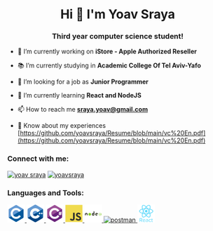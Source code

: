 <h1 align="center">Hi 👋 I'm Yoav Sraya</h1>
<h3 align="center">Third year computer science student!</h3>

- 🔭 I’m currently working on **iStore - Apple Authorized Reseller**

- 📚 I’m currently studying in **Academic College Of Tel Aviv-Yafo**
  
- 🔎 I’m looking for a job as **Junior Programmer**

- 🌱 I’m currently learning **React and NodeJS**

- 📫 How to reach me **sraya.yoav@gmail.com**

- 📄 Know about my experiences [https://github.com/yoavsraya/Resume/blob/main/vc%20En.pdf](https://github.com/yoavsraya/Resume/blob/main/vc%20En.pdf)

<h3 align="left">Connect with me:</h3>
<p align="left">
<a href="https://fb.com/yoav sraya" target="blank"><img align="center" src="https://raw.githubusercontent.com/rahuldkjain/github-profile-readme-generator/master/src/images/icons/Social/facebook.svg" alt="yoav sraya" height="30" width="40" /></a>
<a href="https://instagram.com/yoavsraya" target="blank"><img align="center" src="https://raw.githubusercontent.com/rahuldkjain/github-profile-readme-generator/master/src/images/icons/Social/instagram.svg" alt="yoavsraya" height="30" width="40" /></a>
</p>

<h3 align="left">Languages and Tools:</h3>
<p align="left"> <a href="https://www.cprogramming.com/" target="_blank" rel="noreferrer"> <img src="https://raw.githubusercontent.com/devicons/devicon/master/icons/c/c-original.svg" alt="c" width="40" height="40"/> </a> <a href="https://www.w3schools.com/cpp/" target="_blank" rel="noreferrer"> <img src="https://raw.githubusercontent.com/devicons/devicon/master/icons/cplusplus/cplusplus-original.svg" alt="cplusplus" width="40" height="40"/> </a> <a href="https://www.w3schools.com/cs/" target="_blank" rel="noreferrer"> <img src="https://raw.githubusercontent.com/devicons/devicon/master/icons/csharp/csharp-original.svg" alt="csharp" width="40" height="40"/> </a> <a href="https://developer.mozilla.org/en-US/docs/Web/JavaScript" target="_blank" rel="noreferrer"> <img src="https://raw.githubusercontent.com/devicons/devicon/master/icons/javascript/javascript-original.svg" alt="javascript" width="40" height="40"/> </a> <a href="https://nodejs.org" target="_blank" rel="noreferrer"> <img src="https://raw.githubusercontent.com/devicons/devicon/master/icons/nodejs/nodejs-original-wordmark.svg" alt="nodejs" width="40" height="40"/> </a> <a href="https://postman.com" target="_blank" rel="noreferrer"> <img src="https://www.vectorlogo.zone/logos/getpostman/getpostman-icon.svg" alt="postman" width="40" height="40"/> </a> <a href="https://reactjs.org/" target="_blank" rel="noreferrer"> <img src="https://raw.githubusercontent.com/devicons/devicon/master/icons/react/react-original-wordmark.svg" alt="react" width="40" height="40"/> </a> </p>
